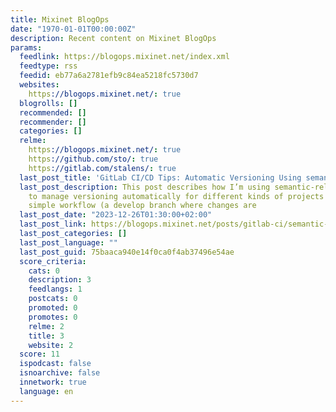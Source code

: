 ```yaml
---
title: Mixinet BlogOps
date: "1970-01-01T00:00:00Z"
description: Recent content on Mixinet BlogOps
params:
  feedlink: https://blogops.mixinet.net/index.xml
  feedtype: rss
  feedid: eb77a6a2781efb9c84ea5218fc5730d7
  websites:
    https://blogops.mixinet.net/: true
  blogrolls: []
  recommended: []
  recommender: []
  categories: []
  relme:
    https://blogops.mixinet.net/: true
    https://github.com/sto/: true
    https://gitlab.com/stalens/: true
  last_post_title: 'GitLab CI/CD Tips: Automatic Versioning Using semantic-release'
  last_post_description: This post describes how I’m using semantic-release on gitlab-ci
    to manage versioning automatically for different kinds of projects following a
    simple workflow (a develop branch where changes are
  last_post_date: "2023-12-26T01:30:00+02:00"
  last_post_link: https://blogops.mixinet.net/posts/gitlab-ci/semantic-release/
  last_post_categories: []
  last_post_language: ""
  last_post_guid: 75baaca940e14f0ca0f4ab37496e54ae
  score_criteria:
    cats: 0
    description: 3
    feedlangs: 1
    postcats: 0
    promoted: 0
    promotes: 0
    relme: 2
    title: 3
    website: 2
  score: 11
  ispodcast: false
  isnoarchive: false
  innetwork: true
  language: en
---
```

